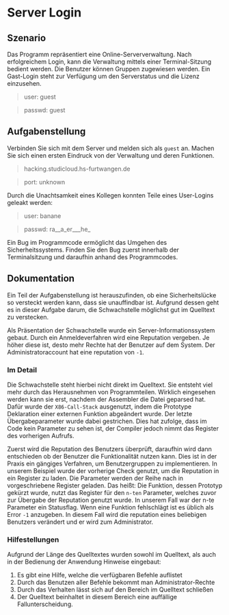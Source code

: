 # Server Login
## Szenario

Das Programm repräsentiert eine Online-Serververwaltung. Nach erfolgreichem
Login, kann die Verwaltung mittels einer Terminal-Sitzung bedient werden. Die
Benutzer können Gruppen zugewiesen werden. Ein Gast-Login steht zur Verfügung
um den Serverstatus und die Lizenz einzusehen.

> user: 	guest

> passwd:	guest

## Aufgabenstellung

Verbinden Sie sich mit dem Server und melden sich als `guest` an. Machen Sie
sich einen ersten Eindruck von der Verwaltung und deren Funktionen.

> hacking.studicloud.hs-furtwangen.de

> port: unknown

Durch die Unachtsamkeit eines Kollegen konnten Teile eines User-Logins geleakt
werden:

> user:		banane

> passwd:	ra\_\_a\_er\_\_\_he\_

Ein Bug im Programmcode ermöglicht das Umgehen des Sicherheitssystems. Finden
Sie den Bug zuerst innerhalb der Terminalsitzung und daraufhin anhand des
Programmcodes.

## Dokumentation
Ein Teil der Aufgabenstellung ist herauszufinden, ob eine Sicherheitslücke so
versteckt werden kann, dass sie unauffindbar ist. Aufgrund dessen geht es in
dieser Aufgabe darum, die Schwachstelle möglichst gut im Quelltext zu
verstecken.

Als Präsentation der Schwachstelle wurde ein Server-Informationssystem gebaut.
Durch ein Anmeldeverfahren wird eine Reputation vergeben. Je höher diese ist,
desto mehr Rechte hat der Benutzer auf dem System. Der Administratoraccount hat
eine reputation von `-1`.


### Im Detail
Die Schwachstelle steht hierbei nicht direkt im Quelltext. Sie entsteht viel
mehr durch das Herausnehmen von Programmteilen. Wirklich eingesehen werden kann
sie erst, nachdem der Assembler die Datei geparsed hat. Dafür wurde der
`X86-Call-Stack` ausgenutzt, indem die Prototype Deklaration einer externen
Funktion abgeändert wurde. Der letzte Übergabeparameter wurde dabei gestrichen.
Dies hat zufolge, dass im Code kein Parameter zu sehen ist, der Compiler jedoch
nimmt das Register des vorherigen Aufrufs.

Zuerst wird die Reputation des Benutzers überprüft, daraufhin wird dann
entschieden ob der Benutzer die Funktionalität nutzen kann. Dies ist in der
Praxis ein gängiges Verfahren, um Benutzergruppen zu implementieren.  In
unserem Beispiel wurde der vorherige Check genutzt, um die Reputation in ein
Register zu laden. Die Parameter werden der Reihe nach in vorgeschriebene
Register geladen. Das heißt: Die Funktion, dessen Prototyp gekürzt wurde, nutzt
das Register für den `n-ten` Parameter, welches zuvor zur Übergabe der
Reputation genutzt wurde. In unserem Fall war der n-te Parameter ein
Statusflag. Wenn eine Funktion fehlschlägt ist es üblich als Error `-1`
anzugeben. In diesem Fall wird die reputation eines beliebigen Benutzers
verändert und er wird zum Administrator.

### Hilfestellungen
Aufgrund der Länge des Quelltextes wurden sowohl im Quelltext, als auch in der
Bedienung der Anwendung Hinweise eingebaut:

1. Es gibt eine Hilfe, welche die verfügbaren Befehle auflistet
1. Durch das Benutzen aller Befehle bekommt man Administrator-Rechte
1. Durch das Verhalten lässt sich auf den Bereich im Quelltext schließen
1. Der Quelltext beinhaltet in diesem Bereich eine auffällige
   Fallunterscheidung.
